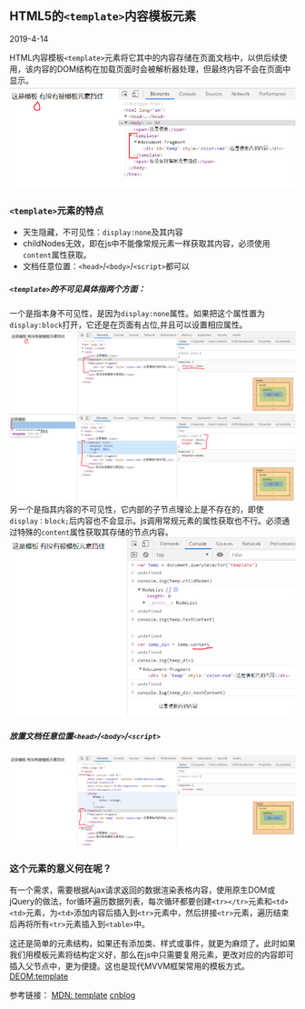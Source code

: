 ## HTML5的`<template>`内容模板元素

2019-4-14

HTML内容模板`<template>`元素将它其中的内容存储在页面文档中，以供后续使用，该内容的DOM结构在加载页面时会被解析器处理，但最终内容不会在页面中显示。
![`template`内容模板元素](./image/template.png)

### `<template>`元素的特点

- 天生隐藏，不可见性：`display:none`及其内容
- childNodes无效，即在js中不能像常规元素一样获取其内容，必须使用`content`属性获取。
- 文档任意位置：`<head>`/`<body>`/`<script>`都可以

##### `<template>`的不可见具体指两个方面：
一个是指本身不可见性，是因为`display:none`属性。如果把这个属性置为`display:block`打开，它还是在页面有占位,并且可以设置相应属性。
![`template`内容模板元素](./image/template1.png)
![`template`内容模板元素](./image/template2.png)
另一个是指其内容的不可见性，它内部的子节点理论上是不存在的，即使`display：block;`后内容也不会显示。js调用常规元素的属性获取也不行。必须通过特殊的`content`属性获取其存储的节点内容。
![`template`内容模板元素](./image/template3.png)

##### 放置文档任意位置`<head>`/`<body>`/`<script>`
![`template`内容模板元素](./image/template4.png)


### 这个元素的意义何在呢？
有一个需求，需要根据Ajax请求返回的数据渲染表格内容，使用原生DOM或jQuery的做法，for循环遍历数据列表，每次循环都要创建`<tr></tr>`元素和`<td><td>`元素，为`<td>`添加内容后插入到`<tr>`元素中，然后拼接`<tr>`元素，遍历结束后再将所有`<tr>`元素插入到`<table>`中。

这还是简单的元素结构，如果还有添加类、样式或事件，就更为麻烦了。此时如果我们用模板元素将结构定义好，那么在js中只需要复用元素，更改对应的内容即可插入父节点中，更为便捷。这也是现代MVVM框架常用的模板方式。
[DEOM:template](https://codepen.io/pen/?&editable=true)

参考链接：
[MDN: template](https://developer.mozilla.org/zh-CN/docs/Web/HTML/Element/template)
[cnblog](https://www.cnblogs.com/hanguidong/p/9381317.html)
